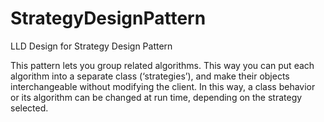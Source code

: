 # StrategyDesignPattern
LLD Design for Strategy Design Pattern


This pattern lets you group related algorithms. This way you can put each algorithm into a separate class (‘strategies’), and make their objects interchangeable without modifying the client. In this way, a class behavior or its algorithm can be changed at run time, depending on the strategy selected. 
